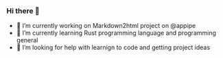 ### Hi there 👋

- 🔭 I’m currently working on Markdown2html project on @appipe
- 🌱 I’m currently learning Rust programming language and programming general
- 🤔 I’m looking for help with learnign to code and getting project ideas
